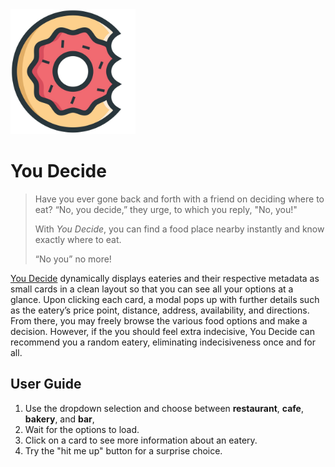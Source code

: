 <img src="https://github.com/tsangela/tsangela.github.io-old/blob/master/images/bg/section/donut.jpg" alt="drawing" width="200"/>

# You Decide

> Have you ever gone back and forth with a friend on deciding where to eat? “No, you decide,” they urge, to which you reply, "No, you!" 
>
> With *You Decide*, you can find a food place nearby instantly and know exactly where to eat.
>
> “No you” no more!

[You Decide](https://tsangela.github.io/you-decide) dynamically displays eateries and their respective metadata as small cards in a clean layout so that you can see all your options at a glance. Upon clicking each card, a modal pops up with further details such as the eatery’s price point, distance, address, availability, and directions. From there, you may freely browse the various food options and make a decision. However, if the you should feel extra indecisive, You Decide can recommend you a random eatery, eliminating indecisiveness once and for all.

## User Guide

1. Use the dropdown selection and choose between **restaurant**, **cafe**, **bakery**, and **bar**,
2. Wait for the options to load.
3. Click on a card to see more information about an eatery.
4. Try the "hit me up" button for a surprise choice.

